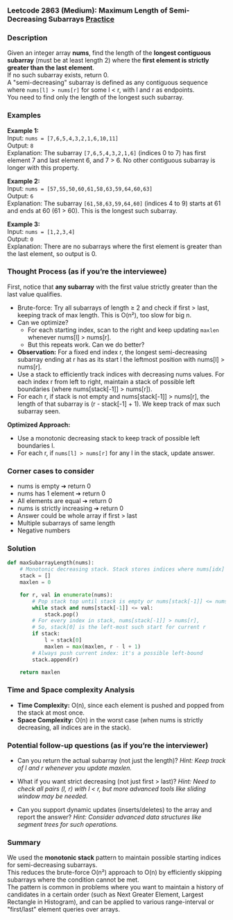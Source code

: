 ### Leetcode 2863 (Medium): Maximum Length of Semi-Decreasing Subarrays [Practice](https://leetcode.com/problems/maximum-length-of-semi-decreasing-subarrays)

### Description  
Given an integer array **nums**, find the length of the **longest contiguous subarray** (must be at least length 2) where the **first element is strictly greater than the last element**.  
If no such subarray exists, return 0.  
A "semi-decreasing" subarray is defined as any contiguous sequence where `nums[l] > nums[r]` for some l < r, with l and r as endpoints.  
You need to find only the length of the longest such subarray.

### Examples  

**Example 1:**  
Input: `nums = [7,6,5,4,3,2,1,6,10,11]`  
Output: `8`  
Explanation: The subarray `[7,6,5,4,3,2,1,6]` (indices 0 to 7) has first element 7 and last element 6, and 7 > 6. No other contiguous subarray is longer with this property.

**Example 2:**  
Input: `nums = [57,55,50,60,61,58,63,59,64,60,63]`  
Output: `6`  
Explanation: The subarray `[61,58,63,59,64,60]` (indices 4 to 9) starts at 61 and ends at 60 (61 > 60). This is the longest such subarray.

**Example 3:**  
Input: `nums = [1,2,3,4]`  
Output: `0`  
Explanation: There are no subarrays where the first element is greater than the last element, so output is 0.


### Thought Process (as if you’re the interviewee)  
First, notice that **any subarray** with the first value strictly greater than the last value qualifies.  
- Brute-force: Try all subarrays of length ≥ 2 and check if first > last, keeping track of max length. This is O(n²), too slow for big n.
- Can we optimize?  
  - For each starting index, scan to the right and keep updating `maxlen` whenever nums[l] > nums[r].
  - But this repeats work. Can we do better?
- **Observation:** For a fixed end index r, the longest semi-decreasing subarray ending at r has as its start l the leftmost position with nums[l] > nums[r].  
- Use a stack to efficiently track indices with decreasing nums values. For each index r from left to right, maintain a stack of possible left boundaries (where nums[stack[-1]] > nums[r]).
- For each r, if stack is not empty and nums[stack[-1]] > nums[r], the length of that subarray is (r - stack[-1] + 1). We keep track of max such subarray seen.

**Optimized Approach:**  
- Use a monotonic decreasing stack to keep track of possible left boundaries l.
- For each r, if `nums[l] > nums[r]` for any l in the stack, update answer.

### Corner cases to consider  
- nums is empty ➔ return 0  
- nums has 1 element ➔ return 0  
- All elements are equal ➔ return 0  
- nums is strictly increasing ➔ return 0  
- Answer could be whole array if first > last  
- Multiple subarrays of same length  
- Negative numbers

### Solution

```python
def maxSubarrayLength(nums):
    # Monotonic decreasing stack. Stack stores indices where nums[idx] is decreasing.
    stack = []
    maxlen = 0

    for r, val in enumerate(nums):
        # Pop stack top until stack is empty or nums[stack[-1]] <= nums[r]
        while stack and nums[stack[-1]] <= val:
            stack.pop()
        # For every index in stack, nums[stack[-1]] > nums[r],
        # So, stack[0] is the left-most such start for current r
        if stack:
            l = stack[0]
            maxlen = max(maxlen, r - l + 1)
        # Always push current index: it's a possible left-bound
        stack.append(r)

    return maxlen
```

### Time and Space complexity Analysis  

- **Time Complexity:** O(n), since each element is pushed and popped from the stack at most once.
- **Space Complexity:** O(n) in the worst case (when nums is strictly decreasing, all indices are in the stack).

### Potential follow-up questions (as if you’re the interviewer)  

- Can you return the actual subarray (not just the length)?
  *Hint: Keep track of l and r whenever you update maxlen.*

- What if you want strict decreasing (not just first > last)?
  *Hint: Need to check all pairs (l, r) with l < r, but more advanced tools like sliding window may be needed.*

- Can you support dynamic updates (inserts/deletes) to the array and report the answer?
  *Hint: Consider advanced data structures like segment trees for such operations.*

### Summary
We used the **monotonic stack** pattern to maintain possible starting indices for semi-decreasing subarrays.  
This reduces the brute-force O(n²) approach to O(n) by efficiently skipping subarrays where the condition cannot be met.  
The pattern is common in problems where you want to maintain a history of candidates in a certain order (such as Next Greater Element, Largest Rectangle in Histogram), and can be applied to various range-interval or "first/last" element queries over arrays.